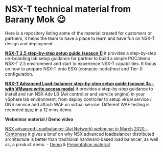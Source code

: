 # NSX-T technical material from Barany Mok :wink:
Here is a repository listing some of the material created for customers or partners, it helps the team to have a place to learn and have fun on NSX-T design and deployment.


**[NSX-T 2.5 step-by-step setup guide (season 1)](https://onevmw-my.sharepoint.com/:b:/g/personal/bmok_vmware_com/EVK0lxUQSblBmUZ-UdNQpTwBQbojuwJNwiIzktKnVrJLcw?e=JVTOff)**
it provides a step-by-step on-boarding lab setup guidance for partner to build a simple POC/demo NSX-T 2.5 environment and start to experience NSX-T capabilities.
It focus on how to prepare NSX-T onto ESXi (compute-node)host and Tier-0 configuration.



**[NSX-T Advanced Load-balancer step-by-step setup guide (season 3a - with VMware write access mode)](https://onevmw-my.sharepoint.com/:b:/g/personal/bmok_vmware_com/Eag2xXP8aUxKqGg6sb_2g2QBEf3l3M-K5j8vpbzX55_HeQ?e=0Qb7bJ)**
it provides a step-by-step guidance to install and run NSX Adv LB (Avi controller and service engine) in your vSphere lab environment, from deploy controller to setup virual service / DNS service and attach WAF on virtual service. Different WAF testing is recorded [here](https://onevmw-my.sharepoint.com/:v:/r/personal/bmok_vmware_com/Documents/Github%20material%20for%20public%2004-2020/WAF%20demo%20SQL%20command%20exe%20and%20XSS%2004-2020.mp4?csf=1&web=1&e=XubNWn) in a 12 mins demo.





**Webminar material / Demo video**

[NSX advanced Loadbalancer (Avi Network) webminar in March 2020 - Cantonese](https://onevmw-my.sharepoint.com/:v:/g/personal/bmok_vmware_com/EZCs_AOGgYNKjQyM7ujsl5UBpQ4cR3gRiz09F-0yXowggg?e=fUce16)
it gives a brief on why NSX advanced loadbalancer distributed architecture is better than traditional hardward-based load balancer, as well as, a product demo. - [Demo](https://onevmw-my.sharepoint.com/:v:/g/personal/bmok_vmware_com/EQVxKaFdLhxDi93oXovJVWgBCwUmETG9A8hyIVMcujCBSA?e=2EOTes) & 
[Presentation material](https://onevmw-my.sharepoint.com/:b:/g/personal/bmok_vmware_com/ERWzBLjBt9ROiJ4zlrfBF7cBfh0aoKBpmd722R_OXm1Hbw?e=DLLEct)





